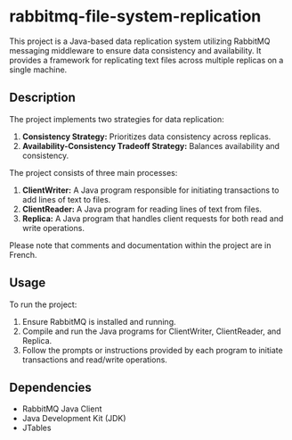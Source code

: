 # rabbitmq-file-system-replication

This project is a Java-based data replication system utilizing RabbitMQ messaging middleware to ensure data consistency and availability. It provides a framework for replicating text files across multiple replicas on a single machine.

## Description

The project implements two strategies for data replication:

1. **Consistency Strategy:** Prioritizes data consistency across replicas.
2. **Availability-Consistency Tradeoff Strategy:** Balances availability and consistency.

The project consists of three main processes:

1. **ClientWriter:** A Java program responsible for initiating transactions to add lines of text to files.
2. **ClientReader:** A Java program for reading lines of text from files.
3. **Replica:** A Java program that handles client requests for both read and write operations.

Please note that comments and documentation within the project are in French.

## Usage

To run the project:

1. Ensure RabbitMQ is installed and running.
2. Compile and run the Java programs for ClientWriter, ClientReader, and Replica.
3. Follow the prompts or instructions provided by each program to initiate transactions and read/write operations.

## Dependencies

- RabbitMQ Java Client
- Java Development Kit (JDK)
- JTables
